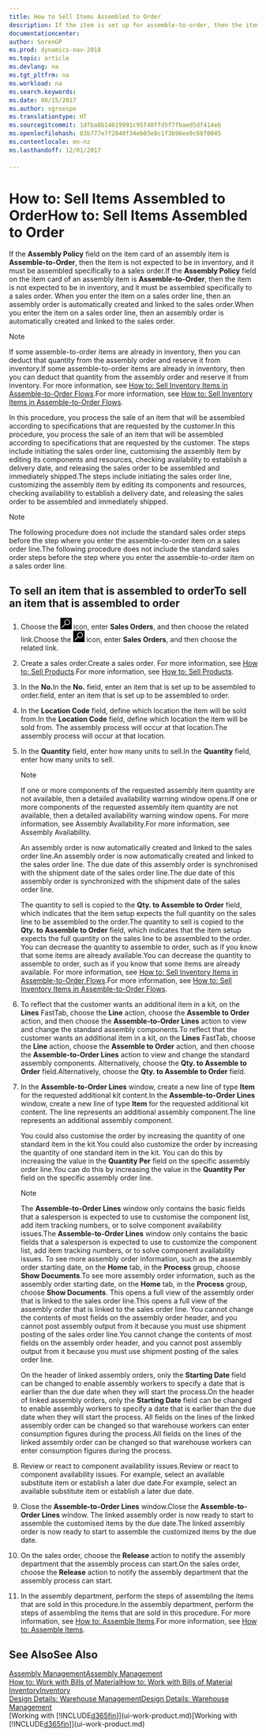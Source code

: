 ```yaml
---
title: How to Sell Items Assembled to Order
description: If the item is set up for assemble-to-order, then the item is not expected to be in inventory, and it must be assembled specifically to a sales order. When you enter the item on a sales order line, then an assembly order is automatically created and linked to the sales order.
documentationcenter: 
author: SorenGP
ms.prod: dynamics-nav-2018
ms.topic: article
ms.devlang: na
ms.tgt_pltfrm: na
ms.workload: na
ms.search.keywords: 
ms.date: 08/15/2017
ms.author: sgroespe
ms.translationtype: HT
ms.sourcegitcommit: 1dfba8b14019991c95f40ffd5f7fbaed5df414eb
ms.openlocfilehash: 03b777e7f2840f34eb03e8c1f3b96ee9c68f0045
ms.contentlocale: en-nz
ms.lasthandoff: 12/01/2017

---
```

# <a name="how-to-sell-items-assembled-to-order"></a><span data-ttu-id="f4f05-104">How to: Sell Items Assembled to Order</span><span class="sxs-lookup"><span data-stu-id="f4f05-104">How to: Sell Items Assembled to Order</span></span>
<span data-ttu-id="f4f05-105">If the **Assembly Policy** field on the item card of an assembly item is **Assemble-to-Order**, then the item is not expected to be in inventory, and it must be assembled specifically to a sales order.</span><span class="sxs-lookup"><span data-stu-id="f4f05-105">If the **Assembly Policy** field on the item card of an assembly item is **Assemble-to-Order**, then the item is not expected to be in inventory, and it must be assembled specifically to a sales order.</span></span> <span data-ttu-id="f4f05-106">When you enter the item on a sales order line, then an assembly order is automatically created and linked to the sales order.</span><span class="sxs-lookup"><span data-stu-id="f4f05-106">When you enter the item on a sales order line, then an assembly order is automatically created and linked to the sales order.</span></span>  

> [!NOTE]  
>  <span data-ttu-id="f4f05-107">If some assemble-to-order items are already in inventory, then you can deduct that quantity from the assembly order and reserve it from inventory.</span><span class="sxs-lookup"><span data-stu-id="f4f05-107">If some assemble-to-order items are already in inventory, then you can deduct that quantity from the assembly order and reserve it from inventory.</span></span> <span data-ttu-id="f4f05-108">For more information, see [How to: Sell Inventory Items in Assemble-to-Order Flows](assembly-how-to-sell-assemble-to-order-items-and-inventory-items-together.md).</span><span class="sxs-lookup"><span data-stu-id="f4f05-108">For more information, see [How to: Sell Inventory Items in Assemble-to-Order Flows](assembly-how-to-sell-assemble-to-order-items-and-inventory-items-together.md).</span></span>  

<span data-ttu-id="f4f05-109">In this procedure, you process the sale of an item that will be assembled according to specifications that are requested by the customer.</span><span class="sxs-lookup"><span data-stu-id="f4f05-109">In this procedure, you process the sale of an item that will be assembled according to specifications that are requested by the customer.</span></span> <span data-ttu-id="f4f05-110">The steps include initiating the sales order line, customising the assembly item by editing its components and resources, checking availability to establish a delivery date, and releasing the sales order to be assembled and immediately shipped.</span><span class="sxs-lookup"><span data-stu-id="f4f05-110">The steps include initiating the sales order line, customizing the assembly item by editing its components and resources, checking availability to establish a delivery date, and releasing the sales order to be assembled and immediately shipped.</span></span>  

> [!NOTE]  
>  <span data-ttu-id="f4f05-111">The following procedure does not include the standard sales order steps before the step where you enter the assemble-to-order item on a sales order line.</span><span class="sxs-lookup"><span data-stu-id="f4f05-111">The following procedure does not include the standard sales order steps before the step where you enter the assemble-to-order item on a sales order line.</span></span>  

## <a name="to-sell-an-item-that-is-assembled-to-order"></a><span data-ttu-id="f4f05-112">To sell an item that is assembled to order</span><span class="sxs-lookup"><span data-stu-id="f4f05-112">To sell an item that is assembled to order</span></span>  
1.  <span data-ttu-id="f4f05-113">Choose the ![Search for Page or Report](media/ui-search/search_small.png "Search for Page or Report icon") icon, enter **Sales Orders**, and then choose the related link.</span><span class="sxs-lookup"><span data-stu-id="f4f05-113">Choose the ![Search for Page or Report](media/ui-search/search_small.png "Search for Page or Report icon") icon, enter **Sales Orders**, and then choose the related link.</span></span>  
2.  <span data-ttu-id="f4f05-114">Create a sales order.</span><span class="sxs-lookup"><span data-stu-id="f4f05-114">Create a sales order.</span></span> <span data-ttu-id="f4f05-115">For more information, see [How to: Sell Products](sales-how-sell-products.md).</span><span class="sxs-lookup"><span data-stu-id="f4f05-115">For more information, see [How to: Sell Products](sales-how-sell-products.md).</span></span>  
3.  <span data-ttu-id="f4f05-116">In the **No.**</span><span class="sxs-lookup"><span data-stu-id="f4f05-116">In the **No.**</span></span> <span data-ttu-id="f4f05-117">field, enter an item that is set up to be assembled to order.</span><span class="sxs-lookup"><span data-stu-id="f4f05-117">field, enter an item that is set up to be assembled to order.</span></span>  
4.  <span data-ttu-id="f4f05-118">In the **Location Code** field, define which location the item will be sold from.</span><span class="sxs-lookup"><span data-stu-id="f4f05-118">In the **Location Code** field, define which location the item will be sold from.</span></span> <span data-ttu-id="f4f05-119">The assembly process will occur at that location.</span><span class="sxs-lookup"><span data-stu-id="f4f05-119">The assembly process will occur at that location.</span></span>  
5.  <span data-ttu-id="f4f05-120">In the **Quantity** field, enter how many units to sell.</span><span class="sxs-lookup"><span data-stu-id="f4f05-120">In the **Quantity** field, enter how many units to sell.</span></span>  

    > [!NOTE]  
    >  <span data-ttu-id="f4f05-121">If one or more components of the requested assembly item quantity are not available, then a detailed availability warning window opens.</span><span class="sxs-lookup"><span data-stu-id="f4f05-121">If one or more components of the requested assembly item quantity are not available, then a detailed availability warning window opens.</span></span> <span data-ttu-id="f4f05-122">For more information, see Assembly Availability.</span><span class="sxs-lookup"><span data-stu-id="f4f05-122">For more information, see Assembly Availability.</span></span>  

    <span data-ttu-id="f4f05-123">An assembly order is now automatically created and linked to the sales order line.</span><span class="sxs-lookup"><span data-stu-id="f4f05-123">An assembly order is now automatically created and linked to the sales order line.</span></span> <span data-ttu-id="f4f05-124">The due date of this assembly order is synchronised with the shipment date of the sales order line.</span><span class="sxs-lookup"><span data-stu-id="f4f05-124">The due date of this assembly order is synchronized with the shipment date of the sales order line.</span></span>  

    <span data-ttu-id="f4f05-125">The quantity to sell is copied to the **Qty. to Assemble to Order** field, which indicates that the item setup expects the full quantity on the sales line to be assembled to the order.</span><span class="sxs-lookup"><span data-stu-id="f4f05-125">The quantity to sell is copied to the **Qty. to Assemble to Order** field, which indicates that the item setup expects the full quantity on the sales line to be assembled to the order.</span></span> <span data-ttu-id="f4f05-126">You can decrease the quantity to assemble to order, such as if you know that some items are already available.</span><span class="sxs-lookup"><span data-stu-id="f4f05-126">You can decrease the quantity to assemble to order, such as if you know that some items are already available.</span></span> <span data-ttu-id="f4f05-127">For more information, see [How to: Sell Inventory Items in Assemble-to-Order Flows](assembly-how-to-sell-inventory-items-in-assemble-to-order-flows.md).</span><span class="sxs-lookup"><span data-stu-id="f4f05-127">For more information, see [How to: Sell Inventory Items in Assemble-to-Order Flows](assembly-how-to-sell-inventory-items-in-assemble-to-order-flows.md).</span></span>  

6.  <span data-ttu-id="f4f05-128">To reflect that the customer wants an additional item in a kit, on the **Lines** FastTab, choose the **Line** action, choose the **Assemble to Order** action, and then choose the **Assemble-to-Order Lines** action to view and change the standard assembly components.</span><span class="sxs-lookup"><span data-stu-id="f4f05-128">To reflect that the customer wants an additional item in a kit, on the **Lines** FastTab, choose the **Line** action, choose the **Assemble to Order** action, and then choose the **Assemble-to-Order Lines** action to view and change the standard assembly components.</span></span> <span data-ttu-id="f4f05-129">Alternatively, choose the **Qty. to Assemble to Order** field.</span><span class="sxs-lookup"><span data-stu-id="f4f05-129">Alternatively, choose the **Qty. to Assemble to Order** field.</span></span>  
7.  <span data-ttu-id="f4f05-130">In the **Assemble-to-Order Lines** window, create a new line of type **Item** for the requested additional kit content.</span><span class="sxs-lookup"><span data-stu-id="f4f05-130">In the **Assemble-to-Order Lines** window, create a new line of type **Item** for the requested additional kit content.</span></span> <span data-ttu-id="f4f05-131">The line represents an additional assembly component.</span><span class="sxs-lookup"><span data-stu-id="f4f05-131">The line represents an additional assembly component.</span></span>  

    <span data-ttu-id="f4f05-132">You could also customise the order by increasing the quantity of one standard item in the kit.</span><span class="sxs-lookup"><span data-stu-id="f4f05-132">You could also customize the order by increasing the quantity of one standard item in the kit.</span></span> <span data-ttu-id="f4f05-133">You can do this by increasing the value in the **Quantity Per** field on the specific assembly order line.</span><span class="sxs-lookup"><span data-stu-id="f4f05-133">You can do this by increasing the value in the **Quantity Per** field on the specific assembly order line.</span></span>  

    > [!NOTE]  
    >  <span data-ttu-id="f4f05-134">The **Assemble-to-Order Lines** window only contains the basic fields that a salesperson is expected to use to customise the component list, add item tracking numbers, or to solve component availability issues.</span><span class="sxs-lookup"><span data-stu-id="f4f05-134">The **Assemble-to-Order Lines** window only contains the basic fields that a salesperson is expected to use to customize the component list, add item tracking numbers, or to solve component availability issues.</span></span> <span data-ttu-id="f4f05-135">To see more assembly order information, such as the assembly order starting date, on the **Home** tab, in the **Process** group, choose **Show Documents**.</span><span class="sxs-lookup"><span data-stu-id="f4f05-135">To see more assembly order information, such as the assembly order starting date, on the **Home** tab, in the **Process** group, choose **Show Documents**.</span></span> <span data-ttu-id="f4f05-136">This opens a full view of the assembly order that is linked to the sales order line.</span><span class="sxs-lookup"><span data-stu-id="f4f05-136">This opens a full view of the assembly order that is linked to the sales order line.</span></span> <span data-ttu-id="f4f05-137">You cannot change the contents of most fields on the assembly order header, and you cannot post assembly output from it because you must use shipment posting of the sales order line.</span><span class="sxs-lookup"><span data-stu-id="f4f05-137">You cannot change the contents of most fields on the assembly order header, and you cannot post assembly output from it because you must use shipment posting of the sales order line.</span></span>  
    >   
    >  <span data-ttu-id="f4f05-138">On the header of linked assembly orders, only the **Starting Date** field can be changed to enable assembly workers to specify a date that is earlier than the due date when they will start the process.</span><span class="sxs-lookup"><span data-stu-id="f4f05-138">On the header of linked assembly orders, only the **Starting Date** field can be changed to enable assembly workers to specify a date that is earlier than the due date when they will start the process.</span></span> <span data-ttu-id="f4f05-139">All fields on the lines of the linked assembly order can be changed so that warehouse workers can enter consumption figures during the process.</span><span class="sxs-lookup"><span data-stu-id="f4f05-139">All fields on the lines of the linked assembly order can be changed so that warehouse workers can enter consumption figures during the process.</span></span>  

8.  <span data-ttu-id="f4f05-140">Review or react to component availability issues.</span><span class="sxs-lookup"><span data-stu-id="f4f05-140">Review or react to component availability issues.</span></span> <span data-ttu-id="f4f05-141">For example, select an available substitute item or establish a later due date.</span><span class="sxs-lookup"><span data-stu-id="f4f05-141">For example, select an available substitute item or establish a later due date.</span></span>  
9. <span data-ttu-id="f4f05-142">Close the **Assemble-to-Order Lines** window.</span><span class="sxs-lookup"><span data-stu-id="f4f05-142">Close the **Assemble-to-Order Lines** window.</span></span> <span data-ttu-id="f4f05-143">The linked assembly order is now ready to start to assemble the customised items by the due date.</span><span class="sxs-lookup"><span data-stu-id="f4f05-143">The linked assembly order is now ready to start to assemble the customized items by the due date.</span></span>  
10. <span data-ttu-id="f4f05-144">On the sales order, choose the **Release** action to notify the assembly department that the assembly process can start.</span><span class="sxs-lookup"><span data-stu-id="f4f05-144">On the sales order, choose the **Release** action to notify the assembly department that the assembly process can start.</span></span>  
11. <span data-ttu-id="f4f05-145">In the assembly department, perform the steps of assembling the items that are sold in this procedure.</span><span class="sxs-lookup"><span data-stu-id="f4f05-145">In the assembly department, perform the steps of assembling the items that are sold in this procedure.</span></span> <span data-ttu-id="f4f05-146">For more information, see [How to: Assemble Items](assembly-how-to-assemble-items.md).</span><span class="sxs-lookup"><span data-stu-id="f4f05-146">For more information, see [How to: Assemble Items](assembly-how-to-assemble-items.md).</span></span>  

## <a name="see-also"></a><span data-ttu-id="f4f05-147">See Also</span><span class="sxs-lookup"><span data-stu-id="f4f05-147">See Also</span></span>  
[<span data-ttu-id="f4f05-148">Assembly Management</span><span class="sxs-lookup"><span data-stu-id="f4f05-148">Assembly Management</span></span>](assembly-assemble-items.md)  
[<span data-ttu-id="f4f05-149">How to: Work with Bills of Material</span><span class="sxs-lookup"><span data-stu-id="f4f05-149">How to: Work with Bills of Material</span></span>](inventory-how-work-BOMs.md)  
[<span data-ttu-id="f4f05-150">Inventory</span><span class="sxs-lookup"><span data-stu-id="f4f05-150">Inventory</span></span>](inventory-manage-inventory.md)  
[<span data-ttu-id="f4f05-151">Design Details: Warehouse Management</span><span class="sxs-lookup"><span data-stu-id="f4f05-151">Design Details: Warehouse Management</span></span>](design-details-warehouse-management.md)  
<span data-ttu-id="f4f05-152">[Working with [!INCLUDE[d365fin](includes/d365fin_md.md)]](ui-work-product.md)</span><span class="sxs-lookup"><span data-stu-id="f4f05-152">[Working with [!INCLUDE[d365fin](includes/d365fin_md.md)]](ui-work-product.md)</span></span>

